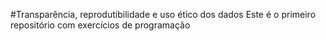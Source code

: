#Transparência, reprodutibilidade e uso ético dos dados
Este é o primeiro repositório com exercícios de programação
